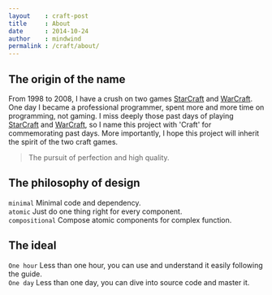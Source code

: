```yaml
---
layout    : craft-post
title     : About
date      : 2014-10-24
author    : mindwind
permalink : /craft/about/
---
```



## The origin of the name
From 1998 to 2008, I have a crush on two games [StarCraft](http://us.blizzard.com/en-us/games/sc) and [WarCraft](http://us.blizzard.com/en-us/games/war3). One day I became a professional programmer, spent more and more time on programming, not gaming. I miss deeply those past days of playing [StarCraft](http://us.blizzard.com/en-us/games/sc/) and [WarCraft](http://us.blizzard.com/en-us/games/war3/),
so I name this project with 'Craft' for commemorating past days.
More importantly, I hope this project will inherit the spirit of the two craft games.


   > The pursuit of perfection and high quality.


## The philosophy of design
```minimal``` Minimal code and dependency.  
```atomic``` Just do one thing right for every component.  
```compositional``` Compose atomic components for complex function.


## The ideal
```One hour``` Less than one hour, you can use and understand it easily following the guide.  
```One day``` Less than one day, you can dive into source code and master it.
